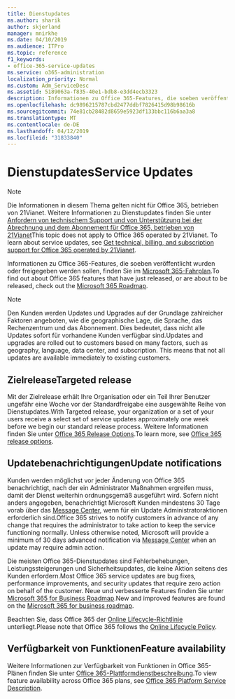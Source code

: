 ```yaml
---
title: Dienstupdates
ms.author: sharik
author: skjerland
manager: mnirkhe
ms.date: 04/10/2019
ms.audience: ITPro
ms.topic: reference
f1_keywords:
- office-365-service-updates
ms.service: o365-administration
localization_priority: Normal
ms.custom: Adm_ServiceDesc
ms.assetid: 5189063a-f835-40e1-bdb8-e3dd4ecb3323
description: Informationen zu Office 365-Features, die soeben veröffentlicht wurden oder freigegeben werden sollen, finden Sie im Microsoft 365-Fahrplan.
ms.openlocfilehash: dc9896215787cbd2477ddbf7826415d98b98616b
ms.sourcegitcommit: 74e81cb28482d8659e5923df133bbc116b6aa3a8
ms.translationtype: MT
ms.contentlocale: de-DE
ms.lasthandoff: 04/12/2019
ms.locfileid: "31833840"
---
```

# <a name="service-updates"></a><span data-ttu-id="79c6d-103">Dienstupdates</span><span class="sxs-lookup"><span data-stu-id="79c6d-103">Service Updates</span></span>

> [!NOTE]
> <span data-ttu-id="79c6d-p101">Die Informationen in diesem Thema gelten nicht für Office 365, betrieben von 21Vianet. Weitere Informationen zu Dienstupdates finden Sie unter [Anfordern von technischem Support und von Unterstützung bei der Abrechnung und dem Abonnement für Office 365, betrieben von 21Vianet](http://go.microsoft.com/fwlink/?LinkID=733350&amp;clcid=0x409)</span><span class="sxs-lookup"><span data-stu-id="79c6d-p101">This topic does not apply to Office 365 operated by 21Vianet. To learn about service updates, see [Get technical, billing, and subscription support for Office 365 operated by 21Vianet](http://go.microsoft.com/fwlink/?LinkID=733350&amp;clcid=0x409).</span></span> 
  
<span data-ttu-id="79c6d-106">Informationen zu Office 365-Features, die soeben veröffentlicht wurden oder freigegeben werden sollen, finden Sie im [Microsoft 365-Fahrplan](https://go.microsoft.com/fwlink/?LinkId=509914).</span><span class="sxs-lookup"><span data-stu-id="79c6d-106">To find out about Office 365 features that have just released, or are about to be released, check out the [Microsoft 365 Roadmap](https://go.microsoft.com/fwlink/?LinkId=509914).</span></span>
  
> [!NOTE]
> <span data-ttu-id="79c6d-p102">Den Kunden werden Updates und Upgrades auf der Grundlage zahlreicher Faktoren angeboten, wie die geographische Lage, die Sprache, das Rechenzentrum und das Abonnement. Dies bedeutet, dass nicht alle Updates sofort für vorhandene Kunden verfügbar sind.</span><span class="sxs-lookup"><span data-stu-id="79c6d-p102">Updates and upgrades are rolled out to customers based on many factors, such as geography, language, data center, and subscription. This means that not all updates are available immediately to existing customers.</span></span> 
  
## <a name="targeted-release"></a><span data-ttu-id="79c6d-109">Zielrelease</span><span class="sxs-lookup"><span data-stu-id="79c6d-109">Targeted release</span></span>

<span data-ttu-id="79c6d-110">Mit der Zielrelease erhält Ihre Organisation oder ein Teil Ihrer Benutzer ungefähr eine Woche vor der Standardfreigabe eine ausgewählte Reihe von Dienstupdates.</span><span class="sxs-lookup"><span data-stu-id="79c6d-110">With Targeted release, your organization or a set of your users receive a select set of service updates approximately one week before we begin our standard release process.</span></span> <span data-ttu-id="79c6d-111">Weitere Informationen finden Sie unter [Office 365 Release Options](https://docs.microsoft.com/office365/admin/manage/release-options-in-office-365?view=o365-worldwide).</span><span class="sxs-lookup"><span data-stu-id="79c6d-111">To learn more, see [Office 365 release options](https://docs.microsoft.com/office365/admin/manage/release-options-in-office-365?view=o365-worldwide).</span></span> 
  
## <a name="update-notifications"></a><span data-ttu-id="79c6d-112">Updatebenachrichtigungen</span><span class="sxs-lookup"><span data-stu-id="79c6d-112">Update notifications</span></span>

<span data-ttu-id="79c6d-p104">Kunden werden möglichst vor jeder Änderung von Office 365 benachrichtigt, nach der ein Administrator Maßnahmen ergreifen muss, damit der Dienst weiterhin ordnungsgemäß ausgeführt wird. Sofern nicht anders angegeben, benachrichtigt Microsoft Kunden mindestens 30 Tage vorab über das [Message Center](http://technet.microsoft.com/library/38FB3333-BFCC-4340-A37B-DEDA509C209.aspx), wenn für ein Update Administratoraktionen erforderlich sind.</span><span class="sxs-lookup"><span data-stu-id="79c6d-p104">Office 365 strives to notify customers in advance of any change that requires the administrator to take action to keep the service functioning normally. Unless otherwise noted, Microsoft will provide a minimum of 30 days advanced notification via [Message Center](http://technet.microsoft.com/library/38FB3333-BFCC-4340-A37B-DEDA509C209.aspx) when an update may require admin action.</span></span> 
  
<span data-ttu-id="79c6d-115">Die meisten Office 365-Dienstupdates sind Fehlerbehebungen, Leistungssteigerungen und Sicherheitsupdates, die keine Aktion seitens des Kunden erfordern.</span><span class="sxs-lookup"><span data-stu-id="79c6d-115">Most Office 365 service updates are bug fixes, performance improvements, and security updates that require zero action on behalf of the customer.</span></span> <span data-ttu-id="79c6d-116">Neue und verbesserte Features finden Sie unter [Microsoft 365 for Business Roadmap](http://roadmap.office.com/).</span><span class="sxs-lookup"><span data-stu-id="79c6d-116">New and improved features are found on the [Microsoft 365 for business roadmap](http://roadmap.office.com/).</span></span>
  
<span data-ttu-id="79c6d-117">Beachten Sie, dass Office 365 der [Online Lifecycle-Richtlinie](https://support.microsoft.com/lifecycle#gp/osslpolicy) unterliegt.</span><span class="sxs-lookup"><span data-stu-id="79c6d-117">Please note that Office 365 follows the [Online Lifecycle Policy](https://support.microsoft.com/lifecycle#gp/osslpolicy).</span></span>
  
## <a name="feature-availability"></a><span data-ttu-id="79c6d-118">Verfügbarkeit von Funktionen</span><span class="sxs-lookup"><span data-stu-id="79c6d-118">Feature availability</span></span>

<span data-ttu-id="79c6d-119">Weitere Informationen zur Verfügbarkeit von Funktionen in Office 365-Plänen finden Sie unter [Office 365-Plattformdienstbeschreibung](https://technet.microsoft.com/library/office-365-platform-service-description.aspx).</span><span class="sxs-lookup"><span data-stu-id="79c6d-119">To view feature availability across Office 365 plans, see [Office 365 Platform Service Description](https://technet.microsoft.com/library/office-365-platform-service-description.aspx).</span></span>
  

